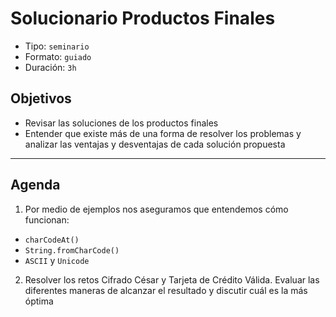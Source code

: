 # Solucionario Productos Finales

- Tipo: `seminario`
- Formato: `guiado`
- Duración: `3h`

## Objetivos

- Revisar las soluciones de los productos finales
- Entender que existe más de una forma de resolver los problemas y analizar las
  ventajas y desventajas de cada solución propuesta

***

## Agenda

1. Por medio de ejemplos nos aseguramos que entendemos cómo funcionan:
- `charCodeAt()`
- `String.fromCharCode()`
- `ASCII` y `Unicode`

2. Resolver los retos Cifrado César y Tarjeta de Crédito Válida. Evaluar las
   diferentes maneras de alcanzar el resultado y discutir cuál es la más óptima

